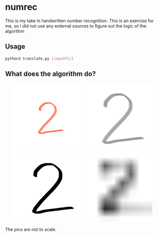 # numrec
This is my take in handwritten number recognition. This is an exercise for me, so I did not use any external sources to figure out the logic of the algorithm


## Usage

```bash
python3 translate.py [inputPic]
```

## What does the algorithm do?

<div style="text-align:center;">
    <img src="two.PNG" width="224" height="224">
    <img src="p0_two.png" width="224" height="224">
    <img src="p1_two.png" width="224" height="224">
    <img src="p2_two.png" width="224" height="224 style="image-rendering: pixelated;"">
</div>

The pics are not to scale.
